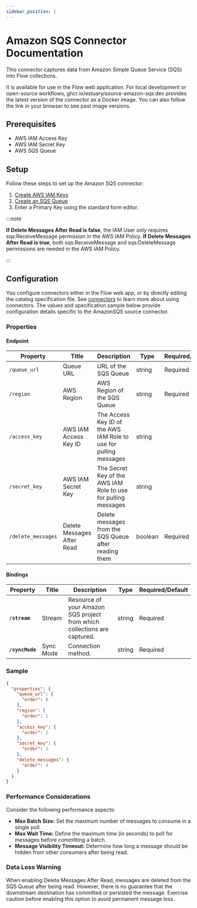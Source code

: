 ```yaml
---
sidebar_position: 1
---
```


# Amazon SQS Connector Documentation

This connector captures data from Amazon Simple Queue Service (SQS) into Flow collections.

It is available for use in the Flow web application. For local development or open-source workflows, ghcr.io/estuary/source-amazon-sqs:dev provides the latest version of the connector as a Docker image. You can also follow the link in your browser to see past image versions.

## Prerequisites
* AWS IAM Access Key
* AWS IAM Secret Key
* AWS SQS Queue

## Setup
Follow these steps to set up the Amazon SQS connector:

1. [Create AWS IAM Keys](https://aws.amazon.com/premiumsupport/knowledge-center/create-access-key/)
2. [Create an SQS Queue](https://docs.aws.amazon.com/AWSSimpleQueueService/latest/SQSDeveloperGuide/sqs-getting-started.html#step-create-queue)
3. Enter a Primary Key using the standard form editor.

:::note

**If Delete Messages After Read is false**, the IAM User only requires sqs:ReceiveMessage permission in the AWS IAM Policy.
**If Delete Messages After Read is true**, both sqs:ReceiveMessage and sqs:DeleteMessage permissions are needed in the AWS IAM Policy.

:::

## Configuration
You configure connectors either in the Flow web app, or by directly editing the catalog specification file. See [connectors](https://docs.estuary.dev/concepts/connectors/#using-connectors) to learn more about using connectors. The values and specification sample below provide configuration details specific to the AmazonSQS source connector.

### Properties

#### Endpoint
| Property           | Title                      | Description                                                       | Type    | Required/Default |
| ------------------ | -------------------------- | ----------------------------------------------------------------- | ------- | ---------------- |
| `/queue_url`       | Queue URL                  | URL of the SQS Queue                                              | string  | Required         |
| `/region`          | AWS Region                 | AWS Region of the SQS Queue                                       | string  | Required         |
| `/access_key`      | AWS IAM Access Key ID      | The Access Key ID of the AWS IAM Role to use for pulling messages | string  |                  |
| `/secret_key`      | AWS IAM Secret Key         | The Secret Key of the AWS IAM Role to use for pulling messages    | string  |                  |
| `/delete_messages` | Delete Messages After Read | Delete messages from the SQS Queue after reading them             | boolean | Required         |

#### Bindings

| Property        | Title     | Description                                                              | Type   | Required/Default |
| --------------- | --------- | ------------------------------------------------------------------------ | ------ | ---------------- |
| **`/stream`**   | Stream    | Resource of your Amazon SQS project from which collections are captured. | string | Required         |
| **`/syncMode`** | Sync Mode | Connection method.                                                       | string | Required         |

### Sample

```json
{
  "properties": {
    "queue_url": {
      "order": 0
    },
    "region": {
      "order": 1
    },
    "access_key": {
      "order": 2
    },
    "secret_key": {
      "order": 3
    },
    "delete_messages": {
      "order": 4
    }
  }
}
```

### Performance Considerations
Consider the following performance aspects:

* **Max Batch Size:** Set the maximum number of messages to consume in a single poll.
* **Max Wait Time:** Define the maximum time (in seconds) to poll for messages before committing a batch.
* **Message Visibility Timeout:** Determine how long a message should be hidden from other consumers after being read.


### Data Loss Warning
When enabling Delete Messages After Read, messages are deleted from the SQS Queue after being read. However, there is no guarantee that the downstream destination has committed or persisted the message. Exercise caution before enabling this option to avoid permanent message loss.